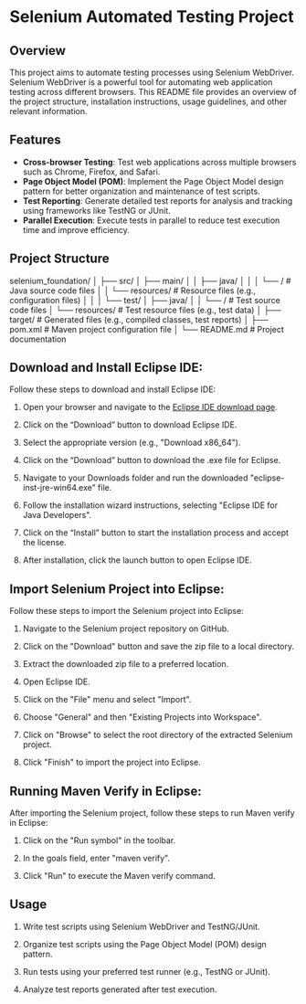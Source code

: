# Selenium Automated Testing Project

## Overview

This project aims to automate testing processes using Selenium WebDriver. Selenium WebDriver is a powerful tool for automating web application testing across different browsers. This README file provides an overview of the project structure, installation instructions, usage guidelines, and other relevant information.

## Features

- **Cross-browser Testing**: Test web applications across multiple browsers such as Chrome, Firefox, and Safari.
- **Page Object Model (POM)**: Implement the Page Object Model design pattern for better organization and maintenance of test scripts.
- **Test Reporting**: Generate detailed test reports for analysis and tracking using frameworks like TestNG or JUnit.
- **Parallel Execution**: Execute tests in parallel to reduce test execution time and improve efficiency.

## Project Structure
selenium_foundation/
│
├── src/
│   ├── main/
│   │   ├── java/
│   │   │   └── <package>/        # Java source code files
│   │   └── resources/            # Resource files (e.g., configuration files)
│   │
│   └── test/
│       ├── java/
│       │   └── <package>/        # Test source code files
│       └── resources/            # Test resource files (e.g., test data)
│
├── target/                       # Generated files (e.g., compiled classes, test reports)
│
├── pom.xml                       # Maven project configuration file
│
└── README.md                     # Project documentation



## Download and Install Eclipse IDE:

Follow these steps to download and install Eclipse IDE:

1. Open your browser and navigate to the [Eclipse IDE download page](https://www.eclipse.org/downloads/).

2. Click on the “Download” button to download Eclipse IDE.

3. Select the appropriate version (e.g., "Download x86_64").

4. Click on the “Download” button to download the .exe file for Eclipse.

5. Navigate to your Downloads folder and run the downloaded "eclipse-inst-jre-win64.exe" file.

6. Follow the installation wizard instructions, selecting "Eclipse IDE for Java Developers".

7. Click on the “Install” button to start the installation process and accept the license.

8. After installation, click the launch button to open Eclipse IDE.

## Import Selenium Project into Eclipse:

Follow these steps to import the Selenium project into Eclipse:

1. Navigate to the Selenium project repository on GitHub.

2. Click on the "Download" button and save the zip file to a local directory.

3. Extract the downloaded zip file to a preferred location.

4. Open Eclipse IDE.

5. Click on the "File" menu and select "Import".

6. Choose "General" and then "Existing Projects into Workspace".

7. Click on "Browse" to select the root directory of the extracted Selenium project.

8. Click "Finish" to import the project into Eclipse.

## Running Maven Verify in Eclipse:

After importing the Selenium project, follow these steps to run Maven verify in Eclipse:

1. Click on the "Run symbol" in the toolbar.

3. In the goals field, enter "maven verify".

4. Click "Run" to execute the Maven verify command.

## Usage

1. Write test scripts using Selenium WebDriver and TestNG/JUnit.

2. Organize test scripts using the Page Object Model (POM) design pattern.

3. Run tests using your preferred test runner (e.g., TestNG or JUnit).

4. Analyze test reports generated after test execution.
